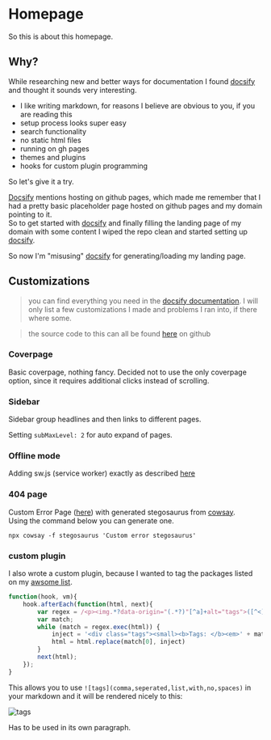 # Homepage
So this is about this homepage. 

## Why?

While researching new and better ways for documentation I found [docsify][doc] and thought it sounds very interesting.

- I like writing markdown, for reasons I believe are obvious to you, if you are reading this
- setup process looks super easy
- search functionality
- no static html files
- running on gh pages
- themes and plugins
- hooks for custom plugin programming

So let's give it a try.

[Docsify][doc] mentions hosting on github pages, which made me remember that I had a pretty basic placeholder page hosted on github pages and my domain pointing to it.\
So to get started with [docsify][doc] and finally filling the landing page of my domain with some content I wiped the repo clean and started setting up [docsify][doc].

So now I'm "misusing" [docsify][doc] for generating/loading my landing page.

## Customizations
> you can find everything you need in the [docsify documentation][doc]. I will only list a few customizations I made and problems I ran into, if there where some.

> the source code to this can all be found [here](https://github.com/mmoehrlein/mmoehrlein.github.io) on github

### Coverpage
Basic coverpage, nothing fancy. Decided not to use the only coverpage option, since it requires additional clicks instead of scrolling.

### Sidebar
Sidebar group headlines and then links to different pages.

Setting ``subMaxLevel: 2`` for auto expand of pages.

### Offline mode
Adding sw.js (service worker) exactly as described [here](https://docsify.js.org/#/pwa)

### 404 page
Custom Error Page ([here](_404.md)) with generated stegosaurus from [cowsay](https://github.com/piuccio/cowsay).\
Using the command below you can generate one.
```shell
npx cowsay -f stegosaurus 'Custom error stegosaurus'
```

### custom plugin
I also wrote a custom plugin, because I wanted to tag the packages listed on my [awsome list](awesome.md).
```javascript
function(hook, vm){
    hook.afterEach(function(html, next){
        var regex = /<p><img.*?data-origin="(.*?)"[^a]+alt="tags">([^<]*?)<\/p>/g;
        var match;
        while (match = regex.exec(html)) {
            inject = '<div class="tags"><small><b>Tags: </b><em>' + match[1].split(',').join(' ') + '</em></small></div>';
            html = html.replace(match[0], inject)
        }
        next(html);
    });
}
```
This allows you to use ``![tags](comma,seperated,list,with,no,spaces)`` in your markdown and it will be rendered nicely to this:

![tags](comma,seperated,list,with,no,spaces)

Has to be used in its own paragraph.





[doc]: https://docsify.js.org/#/